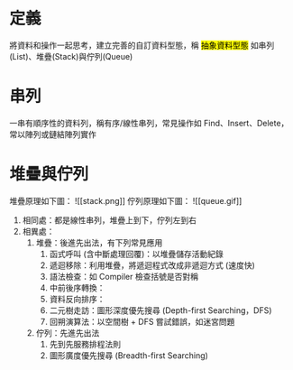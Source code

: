 # 定義
將資料和操作一起思考，建立完善的自訂資料型態，稱 <mark>抽象資料型態</mark>
如串列(List)、堆疊(Stack)與佇列(Queue)

# 串列
一串有順序性的資料列，稱有序/線性串列，常見操作如 Find、Insert、Delete，常以陣列或鏈結陣列實作

# 堆疊與佇列
堆疊原理如下圖：
![[stack.png]]
佇列原理如下圖：
![[queue.gif]]

1. 相同處：都是線性串列，堆疊上到下，佇列左到右
2. 相異處：
	1. 堆疊：後進先出法，有下列常見應用
		1. 函式呼叫 (含中斷處理回覆)：以堆疊儲存活動紀錄
		2. 遞迴移除：利用堆疊，將遞迴程式改成非遞迴方式 (速度快)
		3. 語法檢查：如 Compiler 檢查括號是否對稱
		4. 中前後序轉換：
		5. 資料反向排序：
		6. 二元樹走訪：圖形深度優先搜尋 (Depth-first Searching，DFS)
		7. 回朔演算法：以空間樹 + DFS 嘗試錯誤，如迷宮問題
	2. 佇列：先進先出法
		1. 先到先服務排程法則
		2. 圖形廣度優先搜尋 (Breadth-first Searching)

